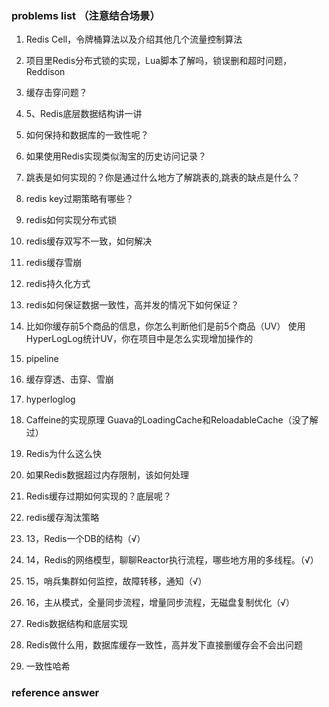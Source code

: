 ### problems list （注意结合场景）
1. Redis Cell，令牌桶算法以及介绍其他几个流量控制算法
2. 项目里Redis分布式锁的实现，Lua脚本了解吗，锁误删和超时问题，Reddison
3. 缓存击穿问题？
4. 5、Redis底层数据结构讲一讲
5. 如何保持和数据库的一致性呢？
6. 如果使用Redis实现类似淘宝的历史访问记录？
7. 跳表是如何实现的？你是通过什么地方了解跳表的,跳表的缺点是什么？
8. redis key过期策略有哪些？
9. redis如何实现分布式锁
10. redis缓存双写不一致，如何解决
11. redis缓存雪崩
12. redis持久化方式
13. redis如何保证数据一致性，高并发的情况下如何保证？
14. 比如你缓存前5个商品的信息，你怎么判断他们是前5个商品（UV）
    使用HyperLogLog统计UV，你在项目中是怎么实现增加操作的
15. pipeline
16. 缓存穿透、击穿、雪崩
17. hyperloglog
18. Caffeine的实现原理
    Guava的LoadingCache和ReloadableCache（没了解过）
19. Redis为什么这么快
20. 如果Redis数据超过内存限制，该如何处理
21. Redis缓存过期如何实现的？底层呢？
22. redis缓存淘汰策略
23. 13，Redis一个DB的结构（√）

24. 14，Redis的网络模型，聊聊Reactor执行流程，哪些地方用的多线程。（√）

25. 15，哨兵集群如何监控，故障转移，通知（√）
26. 16，主从模式，全量同步流程，增量同步流程，无磁盘复制优化（√）
27. Redis数据结构和底层实现
28. Redis做什么用，数据库缓存一致性，高并发下直接删缓存会不会出问题
29. 一致性哈希















### reference answer
